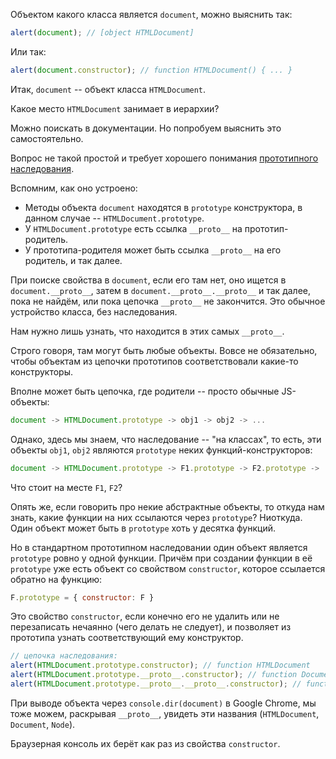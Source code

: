 
Объектом какого класса является `document`, можно выяснить так:
```js run
alert(document); // [object HTMLDocument]
```

Или так:
```js run
alert(document.constructor); // function HTMLDocument() { ... }
```

Итак, `document` -- объект класса `HTMLDocument`.

Какое место `HTMLDocument` занимает в иерархии?

Можно поискать в документации. Но попробуем выяснить это самостоятельно.

Вопрос не такой простой и требует хорошего понимания [прототипного наследования](/class-inheritance).

Вспомним, как оно устроено:

- Методы объекта `document` находятся в `prototype` конструктора, в данном случае -- `HTMLDocument.prototype`.
- У `HTMLDocument.prototype` есть ссылка `__proto__` на прототип-родитель.
- У прототипа-родителя может быть ссылка `__proto__` на его родитель, и так далее.

При поиске свойства в `document`, если его там нет, оно ищется в `document.__proto__`, затем в `document.__proto__.__proto__` и так далее, пока не найдём, или пока цепочка `__proto__` не закончится. Это обычное устройство класса, без наследования.

Нам нужно лишь узнать, что находится в этих самых `__proto__`.

Строго говоря, там могут быть любые объекты. Вовсе не обязательно, чтобы объектам из цепочки прототипов соответствовали какие-то конструкторы.

Вполне может быть цепочка, где родители -- просто обычные JS-объекты:
```js
document -> HTMLDocument.prototype -> obj1 -> obj2 -> ...
```

Однако, здесь мы знаем, что наследование -- "на классах", то есть, эти объекты `obj1`, `obj2` являются `prototype` неких функций-конструкторов:

```js
document -> HTMLDocument.prototype -> F1.prototype -> F2.prototype -> ...
```

Что стоит на месте `F1`, `F2`?

Опять же, если говорить про некие абстрактные объекты, то откуда нам знать, какие функции на них ссылаются через `prototype`? Ниоткуда. Один объект может быть в `prototype` хоть у десятка функций.

Но в стандартном прототипном наследовании один объект является `prototype` ровно у одной функции. Причём при создании функции в её `prototype` уже есть объект со свойством `constructor`, которое ссылается обратно на функцию:
```js
F.prototype = { constructor: F }
```

Это свойство `constructor`, если конечно его не удалить или не перезаписать нечаянно (чего делать не следует), и позволяет из прототипа узнать соответствующий ему конструктор.

```js run
// цепочка наследования:
alert(HTMLDocument.prototype.constructor); // function HTMLDocument
alert(HTMLDocument.prototype.__proto__.constructor); // function Document
alert(HTMLDocument.prototype.__proto__.__proto__.constructor); // function Node
```

При выводе объекта через `console.dir(document)` в Google Chrome, мы тоже можем, раскрывая `__proto__`, увидеть эти названия (`HTMLDocument`, `Document`, `Node`).

Браузерная консоль их берёт как раз из свойства `constructor`.

